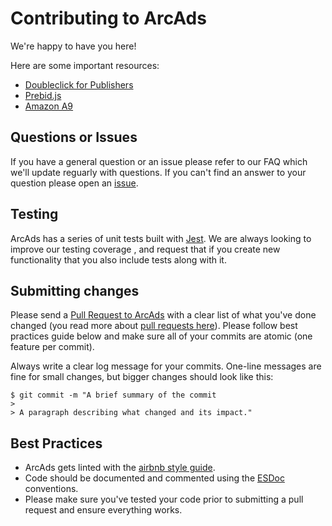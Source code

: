 # Contributing to ArcAds

We're happy to have you here!

Here are some important resources:

  * [Doubleclick for Publishers](http://www.google.com/dfp)
  * [Prebid.js](http://prebid.org/)
  * [Amazon A9](https://www.a9.com/)
  
## Questions or Issues
If you have a general question or an issue please refer to our FAQ which we'll update reguarly with questions. If you can't find an answer to your question please open an [issue](https://github.com/washingtonpost/ArcAds/issues).

## Testing
ArcAds has a series of unit tests built with [Jest](https://facebook.github.io/jest/). We are always looking to improve our testing coverage , and request that if you create new functionality that you also include tests along with it.

## Submitting changes
Please send a [Pull Request to ArcAds](https://github.com/opengovernment/opengovernment/pull/new/master) with a clear list of what you've done changed (you read more about [pull requests here](http://help.github.com/pull-requests/)). 
Please follow best practices guide below and make sure all of your commits are atomic (one feature per commit).

Always write a clear log message for your commits. One-line messages are fine for small changes, but bigger changes should look like this:

    $ git commit -m "A brief summary of the commit
    > 
    > A paragraph describing what changed and its impact."

## Best Practices

  * ArcAds gets linted with the [airbnb style guide](https://github.com/airbnb/javascript).
  * Code should be documented and commented using the [ESDoc](https://esdoc.org/) conventions.
  * Please make sure you've tested your code prior to submitting a pull request and ensure everything works. 


